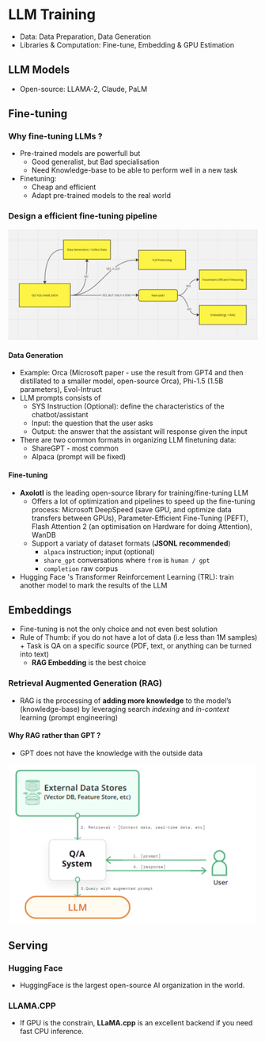 # LLM Training

- Data: Data Preparation, Data Generation
- Libraries & Computation: Fine-tune, Embedding & GPU Estimation

## LLM Models

- Open-source: LLAMA-2, Claude, PaLM

## Fine-tuning

### Why fine-tuning LLMs ?

- Pre-trained models are powerfull but
  - Good generalist, but Bad specialisation
  - Need Knowledge-base to be able to perform well in a new task
- Finetuning:
  - Cheap and efficient
  - Adapt pre-trained models to the real world

### Design a efficient fine-tuning pipeline

<p align="center"><img width=700 src=".././assets/img/fine-tuning-pipeline.png"></p>

#### Data Generation

- Example: Orca (Microsoft paper - use the result from GPT4 and then distillated to a smaller model, open-source Orca), Phi-1.5 (1.5B parameters), Evol-Intruct
- LLM prompts consists of
  - SYS Instruction (Optional): define the characteristics of the chatbot/assistant
  - Input: the question that the user asks
  - Output: the answer that the assistant will response given the input
- There are two common formats in organizing LLM finetuning data:
  - ShareGPT - most common
  - Alpaca (prompt will be fixed)

#### Fine-tuning

- **Axolotl** is the leading open-source library for training/fine-tuning LLM
  - Offers a lot of optimization and pipelines to speed up the fine-tuning process: Microsoft DeepSpeed (save GPU, and optimize data transfers between GPUs), Parameter-Efficient Fine-Tuning (PEFT), Flash Attention 2 (an optimisation on Hardware for doing Attention), WanDB
  - Support a variaty of dataset formats (**JSONL recommended**)
    - `alpaca` instruction; input (optional)
    - `share_gpt` conversations where `from` is `human / gpt`
    - `completion` raw corpus
- Hugging Face 's Transformer Reinforcement Learning (TRL): train another model to mark the results of the LLM

## Embeddings

- Fine-tuning is not the only choice and not even best solution
- Rule of Thumb: if you do not have a lot of data (i.e less than 1M samples) + Task is QA on a specific source (PDF, text, or anything can be turned into text)
  - **RAG Embedding** is the best choice

### Retrieval Augmented Generation (RAG)

- RAG is the processing of **adding more knowledge** to the model’s (knowledge-base) by leveraging search _indexing_ and _in-context_ learning (prompt engineering)

#### Why RAG rather than GPT ?

- GPT does not have the knowledge with the outside data
<p align="center"><img width=500 src=".././assets/img/rag.png"></p>

## Serving

### Hugging Face

- HuggingFace is the largest open-source AI organization in the world.

### LLAMA.CPP

- If GPU is the constrain, **LLaMA.cpp** is an excellent backend if you need fast CPU inference.

